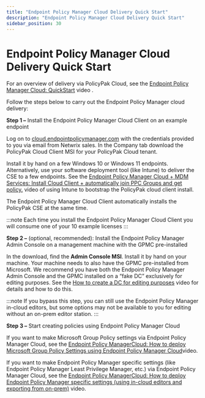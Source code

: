 ```yaml
---
title: "Endpoint Policy Manager Cloud Delivery Quick Start"
description: "Endpoint Policy Manager Cloud Delivery Quick Start"
sidebar_position: 30
---
```


# Endpoint Policy Manager Cloud Delivery Quick Start

For an overview of delivery via PolicyPak Cloud, see the
[Endpoint Policy Manager Cloud: QuickStart](/docs/endpointpolicymanager/knowledgebase/gettingstartedcloud/videolearningcenter/gettingstarted/quickstart.md) video .

Follow the steps below to carry out the Endpoint Policy Manager cloud delivery:

**Step 1 –** Install the Endpoint Policy Manager Cloud Client on an example endpoint

Log on to [cloud.endpointpolicymanager.com](http://cloud.endpointpolicymanager.com/) with the credentials provided to you
via email from Netwrix sales. In the Company tab download the PolicyPak Cloud Client MSI for your
PolicyPak Cloud tenant.

Install it by hand on a few Windows 10 or Windows 11 endpoints. Alternatively, use your software
deployment tool (like Intune) to deliver the CSE to a few endpoints. See the
[Endpoint Policy Manager Cloud + MDM Services: Install Cloud Client + automatically join PPC Groups and get policy.](/docs/endpointpolicymanager/knowledgebase/gettingstartedcloud/videolearningcenter/usingwithothermethods/mdm.md)
video of using Intune to bootstrap the PolicyPak cloud client install.

The Endpoint Policy Manager Cloud Client automatically installs the PolicyPak CSE at the same time.

:::note
Each time you install the Endpoint Policy Manager Cloud Client you will consume one of
your 10 example licenses
:::


**Step 2 –** (optional, recommended): Install the Endpoint Policy Manager Admin Console on a
management machine with the GPMC pre-installed

In the download, find the **Admin Console MSI**. Install it by hand on your machine. Your machine
needs to also have the GPMC pre-installed from Microsoft. We recommend you have both the Endpoint
Policy Manager Admin Console and the GPMC installed on a “fake DC” exclusively for editing purposes.
See the [How to create a DC for editing purposes](/docs/endpointpolicymanager/knowledgebase/gettingstartedcloud/videolearningcenter/testlabbestpractices/createdc.md) video for
details and how to do this.

:::note
If you bypass this step, you can still use the Endpoint Policy Manager in-cloud editors,
but some options may not be available to you for editing without an on-prem editor station.
:::


**Step 3 –** Start creating policies using Endpoint Policy Manager Cloud

If you want to make Microsoft Group Policy settings via Endpoint Policy Manager Cloud, see the
[Endpoint Policy ManagerCloud: How to deploy Microsoft Group Policy Settings using Endpoint Policy Manager Cloud](/docs/endpointpolicymanager/knowledgebase/gettingstartedcloud/videolearningcenter/gettingstarted/grouppolicysettings.md)video.

If you want to make Endpoint Policy Manager specific settings (like Endpoint Policy Manager Least
Privilege Manager, etc.) via Endpoint Policy Manager Cloud, see the
[Endpoint Policy ManagerCloud: How to deploy Endpoint Policy Manager specific settings (using in-cloud editors and exporting from on-prem)](/docs/endpointpolicymanager/knowledgebase/gettingstartedcloud/videolearningcenter/gettingstarted/endpointpolicymanagersettings.md)
video.
